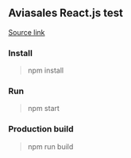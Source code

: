 ## Aviasales React.js test

[Source link](https://github.com/KosyanMedia/test-tasks/tree/master/aviasales)

### Install

> npm install

### Run

> npm start

### Production build

> npm run build
